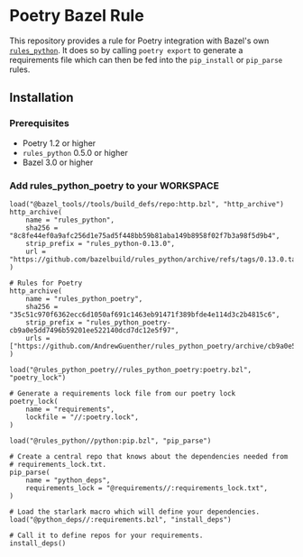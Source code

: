 # Poetry Bazel Rule

This repository provides a rule for Poetry integration with Bazel's
own [`rules_python`](https://github.com/bazelbuild/rules_python). It does so
by calling `poetry export` to generate a requirements file which can then be
fed into the `pip_install` or `pip_parse` rules.

## Installation

### Prerequisites

* Poetry 1.2 or higher
* `rules_python` 0.5.0 or higher
* Bazel 3.0 or higher

### Add rules_python_poetry to your WORKSPACE

```
load("@bazel_tools//tools/build_defs/repo:http.bzl", "http_archive")
http_archive(
    name = "rules_python",
    sha256 = "8c8fe44ef0a9afc256d1e75ad5f448bb59b81aba149b8958f02f7b3a98f5d9b4",
    strip_prefix = "rules_python-0.13.0",
    url = "https://github.com/bazelbuild/rules_python/archive/refs/tags/0.13.0.tar.gz",
)

# Rules for Poetry
http_archive(
    name = "rules_python_poetry",
    sha256 = "35c51c970f6362ecc6d1050af691c1463eb91471f389bfde4e114d3c2b4815c6",
    strip_prefix = "rules_python_poetry-cb9a0e5dd7496b59201ee522140dcd7dc12e5f97",
    urls = ["https://github.com/AndrewGuenther/rules_python_poetry/archive/cb9a0e5dd7496b59201ee522140dcd7dc12e5f97.tar.gz"],
)

load("@rules_python_poetry//rules_python_poetry:poetry.bzl", "poetry_lock")

# Generate a requirements lock file from our poetry lock
poetry_lock(
    name = "requirements",
    lockfile = "//:poetry.lock",
)

load("@rules_python//python:pip.bzl", "pip_parse")

# Create a central repo that knows about the dependencies needed from
# requirements_lock.txt.
pip_parse(
    name = "python_deps",
    requirements_lock = "@requirements//:requirements_lock.txt",
)

# Load the starlark macro which will define your dependencies.
load("@python_deps//:requirements.bzl", "install_deps")

# Call it to define repos for your requirements.
install_deps()
```
